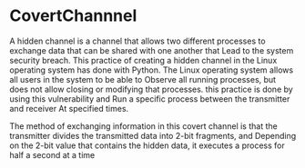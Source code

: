 # CovertChannnel
A hidden channel is a channel that allows two different processes to exchange data that can be shared with one another that
Lead to the system security breach.   This practice of creating a hidden channel in the Linux operating system has done with Python.
The Linux operating system allows all users in the system to be able to Observe all running processes, but does not allow closing or modifying that processes. this practice is done by using this vulnerability and
Run a specific process between the transmitter and receiver At specified times.


The method of exchanging information in this covert channel is that the transmitter divides the transmitted data into 2-bit fragments, and
Depending on the 2-bit value that contains the hidden data, it executes a process for half a second at a time
